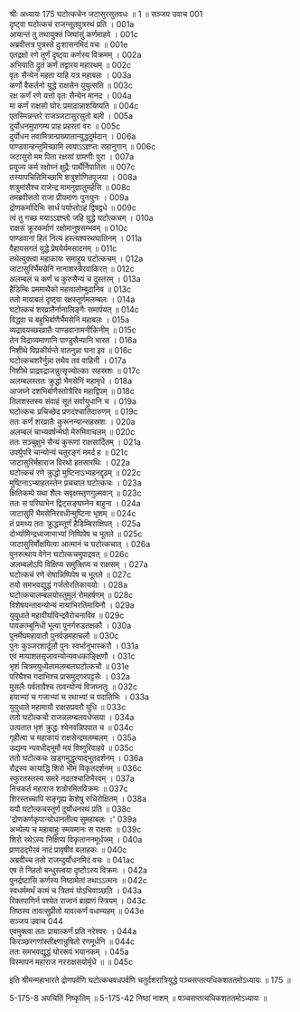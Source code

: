 श्रीः
अध्यायः 175
घटोत्कचेन जटासुरसुतवधः ॥ 1 ॥
सञ्जय उवाच 	001  
दृष्ट्वा घटोत्कचं राजन्सूतपुत्ररथं प्रति ।	001a  
आयान्तं तु तथायुक्तं जिघांसुं कर्णमाहवे ।	001c  
अब्रवीत्तत्र पुत्रस्ते दुःशासनमिदं वचः ॥	001e  
एतद्रक्षो रणे तूर्णं दृष्ट्वा कर्णस्य विक्रमम् ।	002a  
अभियाति द्रुतं कर्णं तद्वारय महारथम् ॥	002c  
वृतः सैन्येन महता याहि यत्र महाबलः ।	003a  
कर्णो वैकर्तनो युद्धे राक्षसेन युयुत्सति ॥	003c  
रक्ष कर्णं रणे यत्तो वृतः सैन्येन मानद ।	004a  
मा कर्णं राक्षसो घोरः प्रमादान्नाशयिष्यति ॥	004c  
एतस्मिन्नन्तरे राजञ्जटासुरसुतो बली ।	005a  
दुर्योधनमुपागम्य प्राह प्रहरतां वरः ॥	005c  
दुर्योधन तवामित्रान्प्रख्यातान्युद्धदुर्मदान् ।	006a  
पाण्डवान्हन्तुमिच्छामि त्वयाऽऽज्ञप्तः सहानुगान् ॥	006c  
जटासुरो मम पिता रक्षसां ग्रामणीः पुरा ।	007a  
प्रयुज्य कर्म रक्षोघ्नं क्षुद्रैः पार्थैर्निपातितः ॥	007c  
तस्यापचितिमिच्छामि शत्रुशोणितपूजया ।	008a  
शत्रुमांसैश्च राजेन्द्र मामनुज्ञातुमर्हसि ॥	008c  
तमब्रवीत्ततो राजा प्रीयमाणः पुनःपुनः ।	009a  
द्रोणकर्मादिभिः सार्धं पर्याप्तोऽहं द्विषद्वधे ॥	009c  
त्वं तु गच्छ मयाऽऽज्ञप्तो जहि युद्धे घटोत्कचम् ।	010a  
राक्षसं क्रूरकर्माणं रक्षोमानुषसम्भवम् ॥	010c  
पाण्डवानां हितं नित्यं हस्त्यश्वरथघातिनम् ।	011a  
वैहायसगतं युद्धे प्रेषयेर्यमसादनम् ॥	011c  
तथेत्युक्त्वा महाकायः समाहूय घटोत्कचम् ।	012a  
जाटासुरिर्भैमसेनिं नानाशस्त्रैरवाकिरत् ॥	012c  
अलम्बलं च कर्णं च कुरुसैन्यं च दुस्तरम् ।	013a  
हैडिम्बिः प्रममाथैको महावातोम्बुदानिव ॥	013c  
ततो मायाबलं दृष्ट्वा रक्षस्तूर्णमलम्बलः ।	014a  
घटोत्कचं शरव्रातैर्नानालिङ्गैः समार्पयत् ॥	014c  
विद्ध्वा च बहुभिर्बाणैर्भैमसेनिं महाबलः ।	015a  
व्यद्रावयच्छरव्रातैः पाण्डवानामनीकिनीम् ॥	015c  
तेन विद्राव्यमाणानि पाण्डुसैन्यानि भारत ।	016a  
निशीथे विप्रकीर्यन्ते वातनुन्ना घना इव ॥	016c  
घटोत्कचशरैर्नुन्ना तथैव तव वाहिनी ।	017a  
निशीथे प्राद्रवद्राजन्नुत्सृज्योल्काः सहस्रशः ॥	017c  
अलम्बलस्ततः क्रुद्धो भैमसेनिं महामृधे ।	018a  
आजघ्ने दशभिर्बाणैस्तोत्रैरिव महाद्विपम् ॥	018c  
तिलशस्तस्य संवाहं सूतं सर्वायुधानि च ।	019a  
घटोत्कचः प्रचिच्छेद प्रणदंश्चातिदारुणम् ॥	019c  
ततः कर्णं शरव्रातैः कुरूनन्यान्सहस्रशः ।	020a  
अलम्बलं चाभ्यवर्षन्मेघो मेरुमिवाचलम् ॥	020c  
ततः सञ्चुक्षुभे सैन्यं कुरूणां राक्षसार्दितम् ।	021a  
उपर्युपरि चान्योन्यं चतुरङ्गं ममर्द ह ॥	021c  
जाटासुरिर्महाराज विरथो हतसारथिः ।	022a  
घटोत्कचं रणे क्रुद्धो मुष्टिनाऽभ्यहनद्दृढम् ॥	022c  
मुष्टिनाऽभ्याहतस्तेन प्रचचाल घटोत्कचः ।	023a  
क्षितिकम्पे यथा शैलः सवृक्षस्तृणगुल्मवान् ॥	023c  
ततः स परिघाभेन द्विट्सङ्घघ्नेन बाहुना ।	024a  
जाटासुरिं भैमसेनिरवधीन्मुष्टिना भृशम् ॥	024c  
तं प्रमथ्य ततः क्रुद्धस्तूर्णं हैडिम्बिराक्षिपत् ।	025a  
दोर्भ्यामिन्द्रध्वजाभाभ्यां निष्पिपेष च भूतले ॥	025c  
जाटासुरिर्मोक्षयित्वा आत्मानं च घटोत्कचात् ।	026a  
पुनरुत्थाय वेगेन घटोत्कचमुपाद्रवत् ॥	026c  
अलम्बलोऽपि विक्षिप्य समुत्क्षिप्य च राक्षसम् ।	027a  
घटोत्कचं रणे रोषान्निष्पिपेष च भूतले ॥	027c  
तयो समभवद्युद्धं गर्जतोरतिकाययोः ।	028a  
घटोत्कचालम्बलयोस्तुमुलं रोमहर्षणम् ॥	028c  
विशेषयन्तावन्योन्यं मायाभिरतिमायिनौ ।	029a  
युयुधाते महावीर्याविन्द्रवैरोचनाविव ॥	029c  
पावकाम्बुनिधी भूत्वा पुनर्गरुडतक्षकौ ।	030a  
पुनर्मेघमहावातौ पुनर्वज्रमहाचलौ ॥	030c  
पुनः कुञ्जरशार्दूलौ पुनः स्वर्भानुभास्करौ ।	031a  
एवं मायाशतसृजावन्योन्यवधकाङ्क्षिणौ ।	031c  
भृशं चित्रमयुध्येतामलम्बलघटोत्कचौ ॥	031e  
परिघैश्च गदाभिश्च प्रासमुद्गरपट्टसैः ।	032a  
मुसलैः पर्वताग्रैश्च तावन्योन्यं विजघ्नतुः ॥	032c  
हयाभ्यां च गजाभ्यां च रथाभ्यां च पदातिभिः ।	033a  
युयुधाते महामायौ राक्षसप्रवरौ युधि ॥	033c  
ततो घटोत्कचो राजन्नलम्बलवधेप्सया ।	034a  
उत्पतात भृशं क्रुद्धः श्येनवन्निपपात च ॥	034c  
गृहीत्वा च महाकायं राक्षसेन्द्रमलम्बलम् ।	035a  
उद्यम्य न्यवधीद्भूमौ मयं विष्णुरिवाहवे ॥	035c  
ततो घटोत्कचः खड्गमुद्धृत्याद्भुतदर्शनम् ।	036a  
रौद्रस्य कायाद्धि शिरो भीमं विकृतदर्शनम् ॥	036c  
स्फुरतस्तस्य समरे नदतश्चातिभैरवम् ।	037a  
निचकर्त महाराज शत्रोरमितविक्रमः ॥	037c  
शिरस्तच्चापि सङ्गृह्य केशेषु रुधिरोक्षितम् ।	038a  
ययौ घटोत्कचस्तूर्णं दुर्योधनरथं प्रति ॥	038c  
\'द्रोणकर्णकृपान्योधानतीत्य सुमहाबलः ।\'	039a  
अभ्येत्य च महाबाहुः स्मयमानः स राक्षसः ॥	039c  
शिरो रथेऽस्य निक्षिप्य विकृताननमूर्धजम् ।	040a  
प्राणदद्भैरवं नादं प्रावृषीव बलाहकः ॥	040c  
अब्रवीच्च ततो राजन्दुर्योधनमिदं वचः ॥	041ac  
एष ते निहतो बन्धुस्त्वया दृष्टोऽस्य विक्रमः ।	042a  
पुनर्द्रष्टासि कर्णस्य निष्ठामेतां तथाऽऽत्मनः ॥	042c  
स्वधर्ममर्थं कामं च त्रितयं योऽभिवाञ्छति ।	043a  
रिक्तपाणिर्न पश्येत राजानं ब्राह्मणं स्त्रियम् ।	043c  
तिष्ठस्व तावत्सुप्रीतो यावत्कर्णं वधाम्यहम् ॥	043e  
सञ्जय उवाच 	044  
एवमुक्त्वा ततः प्रायात्कर्णं प्रति नरेश्वरः ।	044a  
किरञ्छरगणांस्तीक्ष्णान्रुषितो रणमूर्धनि ॥	044c  
ततः समभवद्युद्धं घोररूपं भयानकम् ।	045a  
विस्मापनं महाराज नरराक्षसयोर्मृधे ॥ ॥	045c  

इति श्रीमन्महाभारते द्रोणपर्वणि घटोत्कचवधपर्वणि चतुर्दशरात्रियुद्धे पञ्चसप्तत्यधिकशततमोऽध्यायः ॥ 175 ॥

5-175-8 अपचितिं निष्कृतिम् ॥ 5-175-42 निष्ठां नाशम् ॥ पञ्चसप्तत्यधिकशततमोऽध्यायः ॥
